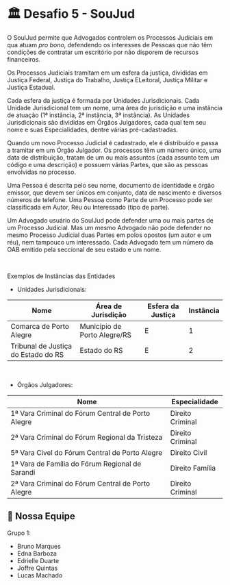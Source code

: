 # 🏛️ Desafio 5 - SouJud

O SoulJud permite que Advogados controlem os Processos Judiciais em qua atuam *pro bono*,
defendendo os interesses de Pessoas que não têm condições de contratar um escritório por não disporem de
recursos financeiros.

Os Processos Judiciais tramitam em um esfera da justiça, divididas em Justiça Federal, Justiça do
Trabalho, Justiça ELeitoral, Justiça Militar e Justiça Estadual.

Cada esfera da justiça é formada por Unidades Jurisdicionais. Cada Unidade Jurisdicional tem um
nome, uma área de jurisdição e uma instância de atuação (1ª instância, 2ª instância, 3ª instância). As Unidades
Jurisdicionais são divididas em Órgãos Julgadores, cada qual tem seu nome e suas Especialidades, dentre várias
pré-cadastradas.

Quando um novo Processo Judicial é cadastrado, ele é distribuído e passa a tramitar em um Órgão
Julgador. Os processos têm um número único, uma data de distribuição, tratam de um ou mais assuntos (cada
assunto tem um código e uma descrição) e possuem várias Partes, que são as pessoas envolvidas no processo.

Uma Pessoa é descrita pelo seu nome, documento de identidade e órgão emissor, que devem ser
únicos em conjunto, data de nascimento e diversos números de telefone. Uma Pessoa como Parte de um Processo
pode ser classificada em Autor, Réu ou Interessado (tipo de parte).

Um Advogado usuário do SoulJud pode defender uma ou mais partes de um Processo Judicial. Mas um
mesmo Advogado não pode defender no mesmo Processo Judicial duas Partes em polos opostos (um autor e um
réu), nem tampouco um interessado. Cada Advogado tem um número da OAB emitido pela seccional de seu estado
e um nome.

&nbsp;

Exemplos de Instâncias das Entidades

- Unidades Jurisdicionais:

| Nome | Área de Jurisdição | Esfera da Justiça | Instância |
| ---- | ---- | ---- | ---- |
| Comarca de Porto Alegre | Município de Porto Alegre/RS | E | 1 |
| Tribunal de Justiça do Estado do RS | Estado do RS | E | 2 |

&nbsp;

- Órgãos Julgadores:

| Nome | Especialidade |
| ---- | ---- |
| 1ª Vara Criminal do Fórum Central de Porto Alegre | Direito Criminal |
| 2ª Vara Criminal do Fórum Regional da Tristeza | Direito Criminal |
| 5ª Vara Civel do Fórum Central de Porto Alegre | Direito Civil |
| 1ª Vara de Família do Fórum Regional de Sarandi | Direito Família |
| 2ª Vara Criminal do Fórum Central de Porto Alegre | Direito Criminal |

## 🚀 Nossa Equipe

Grupo 1:
- Bruno Marques
- Edna Barboza
- Edrielle Duarte
- Joffre Quintas
- Lucas Machado


